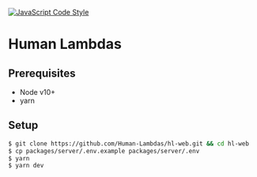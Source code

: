 [![JavaScript Code Style](https://img.shields.io/badge/code_style-standard-brightgreen.svg)](https://standardjs.com)

# Human Lambdas

## Prerequisites

 - Node v10+
 - yarn

## Setup

```bash
$ git clone https://github.com/Human-Lambdas/hl-web.git && cd hl-web
$ cp packages/server/.env.example packages/server/.env
$ yarn
$ yarn dev
```
